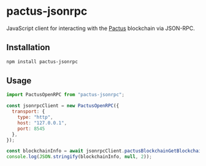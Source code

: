 # pactus-jsonrpc

JavaScript client for interacting with the [Pactus](https://pactus.org) blockchain via JSON-RPC.

## Installation

```bash
npm install pactus-jsonrpc
```

## Usage

```javascript
import PactusOpenRPC from "pactus-jsonrpc";

const jsonrpcClient = new PactusOpenRPC({
  transport: {
    type: "http",
    host: "127.0.0.1",
    port: 8545
  },
});

const blockchainInfo = await jsonrpcClient.pactusBlockchainGetBlockchainInfo();
console.log(JSON.stringify(blockchainInfo, null, 2));
```
